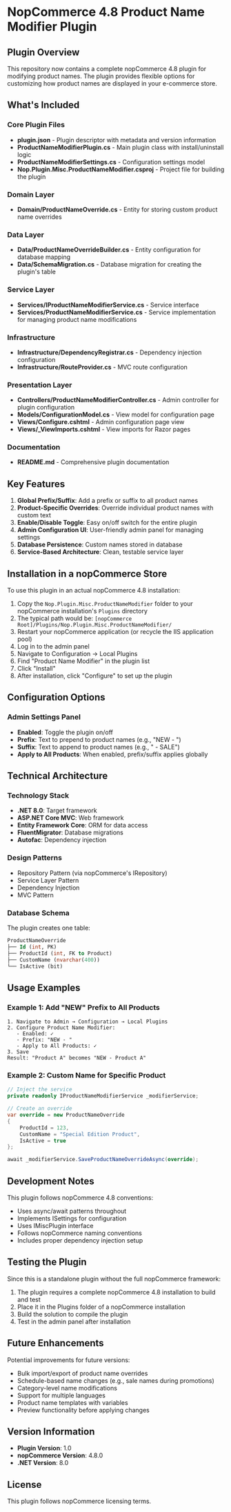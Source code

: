 # NopCommerce 4.8 Product Name Modifier Plugin

## Plugin Overview
This repository now contains a complete nopCommerce 4.8 plugin for modifying product names. The plugin provides flexible options for customizing how product names are displayed in your e-commerce store.

## What's Included

### Core Plugin Files
- **plugin.json** - Plugin descriptor with metadata and version information
- **ProductNameModifierPlugin.cs** - Main plugin class with install/uninstall logic
- **ProductNameModifierSettings.cs** - Configuration settings model
- **Nop.Plugin.Misc.ProductNameModifier.csproj** - Project file for building the plugin

### Domain Layer
- **Domain/ProductNameOverride.cs** - Entity for storing custom product name overrides

### Data Layer
- **Data/ProductNameOverrideBuilder.cs** - Entity configuration for database mapping
- **Data/SchemaMigration.cs** - Database migration for creating the plugin's table

### Service Layer
- **Services/IProductNameModifierService.cs** - Service interface
- **Services/ProductNameModifierService.cs** - Service implementation for managing product name modifications

### Infrastructure
- **Infrastructure/DependencyRegistrar.cs** - Dependency injection configuration
- **Infrastructure/RouteProvider.cs** - MVC route configuration

### Presentation Layer
- **Controllers/ProductNameModifierController.cs** - Admin controller for plugin configuration
- **Models/ConfigurationModel.cs** - View model for configuration page
- **Views/Configure.cshtml** - Admin configuration page view
- **Views/_ViewImports.cshtml** - View imports for Razor pages

### Documentation
- **README.md** - Comprehensive plugin documentation

## Key Features

1. **Global Prefix/Suffix**: Add a prefix or suffix to all product names
2. **Product-Specific Overrides**: Override individual product names with custom text
3. **Enable/Disable Toggle**: Easy on/off switch for the entire plugin
4. **Admin Configuration UI**: User-friendly admin panel for managing settings
5. **Database Persistence**: Custom names stored in database
6. **Service-Based Architecture**: Clean, testable service layer

## Installation in a nopCommerce Store

To use this plugin in an actual nopCommerce 4.8 installation:

1. Copy the `Nop.Plugin.Misc.ProductNameModifier` folder to your nopCommerce installation's `Plugins` directory
2. The typical path would be: `[nopCommerce Root]/Plugins/Nop.Plugin.Misc.ProductNameModifier/`
3. Restart your nopCommerce application (or recycle the IIS application pool)
4. Log in to the admin panel
5. Navigate to Configuration → Local Plugins
6. Find "Product Name Modifier" in the plugin list
7. Click "Install"
8. After installation, click "Configure" to set up the plugin

## Configuration Options

### Admin Settings Panel
- **Enabled**: Toggle the plugin on/off
- **Prefix**: Text to prepend to product names (e.g., "NEW - ")
- **Suffix**: Text to append to product names (e.g., " - SALE")
- **Apply to All Products**: When enabled, prefix/suffix applies globally

## Technical Architecture

### Technology Stack
- **.NET 8.0**: Target framework
- **ASP.NET Core MVC**: Web framework
- **Entity Framework Core**: ORM for data access
- **FluentMigrator**: Database migrations
- **Autofac**: Dependency injection

### Design Patterns
- Repository Pattern (via nopCommerce's IRepository)
- Service Layer Pattern
- Dependency Injection
- MVC Pattern

### Database Schema
The plugin creates one table:
```sql
ProductNameOverride
├── Id (int, PK)
├── ProductId (int, FK to Product)
├── CustomName (nvarchar(400))
└── IsActive (bit)
```

## Usage Examples

### Example 1: Add "NEW" Prefix to All Products
```
1. Navigate to Admin → Configuration → Local Plugins
2. Configure Product Name Modifier:
   - Enabled: ✓
   - Prefix: "NEW - "
   - Apply to All Products: ✓
3. Save
Result: "Product A" becomes "NEW - Product A"
```

### Example 2: Custom Name for Specific Product
```csharp
// Inject the service
private readonly IProductNameModifierService _modifierService;

// Create an override
var override = new ProductNameOverride
{
    ProductId = 123,
    CustomName = "Special Edition Product",
    IsActive = true
};

await _modifierService.SaveProductNameOverrideAsync(override);
```

## Development Notes

This plugin follows nopCommerce 4.8 conventions:
- Uses async/await patterns throughout
- Implements ISettings for configuration
- Uses IMiscPlugin interface
- Follows nopCommerce naming conventions
- Includes proper dependency injection setup

## Testing the Plugin

Since this is a standalone plugin without the full nopCommerce framework:
1. The plugin requires a complete nopCommerce 4.8 installation to build and test
2. Place it in the Plugins folder of a nopCommerce installation
3. Build the solution to compile the plugin
4. Test in the admin panel after installation

## Future Enhancements

Potential improvements for future versions:
- Bulk import/export of product name overrides
- Schedule-based name changes (e.g., sale names during promotions)
- Category-level name modifications
- Support for multiple languages
- Product name templates with variables
- Preview functionality before applying changes

## Version Information
- **Plugin Version**: 1.0
- **nopCommerce Version**: 4.8.0
- **.NET Version**: 8.0

## License
This plugin follows nopCommerce licensing terms.

